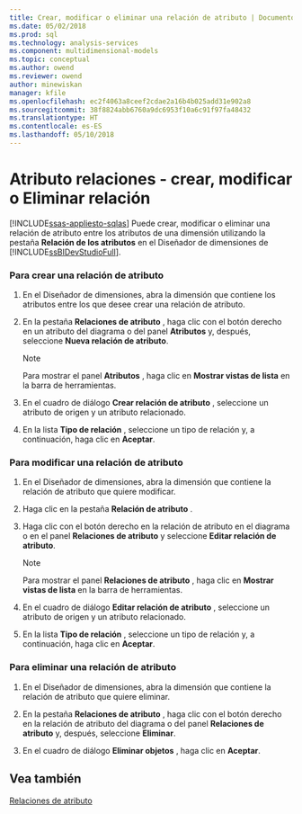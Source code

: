 ```yaml
---
title: Crear, modificar o eliminar una relación de atributo | Documentos de Microsoft
ms.date: 05/02/2018
ms.prod: sql
ms.technology: analysis-services
ms.component: multidimensional-models
ms.topic: conceptual
ms.author: owend
ms.reviewer: owend
author: minewiskan
manager: kfile
ms.openlocfilehash: ec2f4063a8ceef2cdae2a16b4b025add31e902a8
ms.sourcegitcommit: 38f8824abb6760a9dc6953f10a6c91f97fa48432
ms.translationtype: HT
ms.contentlocale: es-ES
ms.lasthandoff: 05/10/2018
---
```

# <a name="attribute-relationships---create-modify-or-delete-relationship"></a>Atributo relaciones - crear, modificar o Eliminar relación
[!INCLUDE[ssas-appliesto-sqlas](../../includes/ssas-appliesto-sqlas.md)]
  Puede crear, modificar o eliminar una relación de atributo entre los atributos de una dimensión utilizando la pestaña **Relación de los atributos** en el Diseñador de dimensiones de [!INCLUDE[ssBIDevStudioFull](../../includes/ssbidevstudiofull-md.md)].  
  
### <a name="to-create-an-attribute-relationship"></a>Para crear una relación de atributo  
  
1.  En el Diseñador de dimensiones, abra la dimensión que contiene los atributos entre los que desee crear una relación de atributo.  
  
2.  En la pestaña **Relaciones de atributo** , haga clic con el botón derecho en un atributo del diagrama o del panel **Atributos** y, después, seleccione **Nueva relación de atributo**.  
  
    > [!NOTE]  
    >  Para mostrar el panel **Atributos** , haga clic en **Mostrar vistas de lista** en la barra de herramientas.  
  
3.  En el cuadro de diálogo **Crear relación de atributo** , seleccione un atributo de origen y un atributo relacionado.  
  
4.  En la lista **Tipo de relación** , seleccione un tipo de relación y, a continuación, haga clic en **Aceptar**.  
  
### <a name="to-modify-an-attribute-relationship"></a>Para modificar una relación de atributo  
  
1.  En el Diseñador de dimensiones, abra la dimensión que contiene la relación de atributo que quiere modificar.  
  
2.  Haga clic en la pestaña **Relación de atributo** .  
  
3.  Haga clic con el botón derecho en la relación de atributo en el diagrama o en el panel **Relaciones de atributo** y seleccione **Editar relación de atributo**.  
  
    > [!NOTE]  
    >  Para mostrar el panel **Relaciones de atributo** , haga clic en **Mostrar vistas de lista** en la barra de herramientas.  
  
4.  En el cuadro de diálogo **Editar relación de atributo** , seleccione un atributo de origen y un atributo relacionado.  
  
5.  En la lista **Tipo de relación** , seleccione un tipo de relación y, a continuación, haga clic en **Aceptar**.  
  
### <a name="to-delete-an-attribute-relationship"></a>Para eliminar una relación de atributo  
  
1.  En el Diseñador de dimensiones, abra la dimensión que contiene la relación de atributo que quiere eliminar.  
  
2.  En la pestaña **Relaciones de atributo** , haga clic con el botón derecho en la relación de atributo del diagrama o del panel **Relaciones de atributo** y, después, seleccione **Eliminar**.  
  
3.  En el cuadro de diálogo **Eliminar objetos** , haga clic en **Aceptar**.  
  
## <a name="see-also"></a>Vea también  
 [Relaciones de atributo](../../analysis-services/multidimensional-models-olap-logical-dimension-objects/attribute-relationships.md)  
  
  
